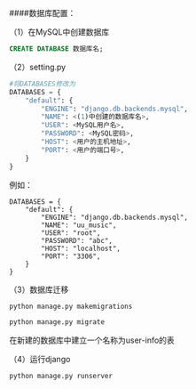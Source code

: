 ####数据库配置：

（1）在MySQL中创建数据库

```sql
CREATE DATABASE 数据库名;
```



（2）setting.py

```python
#将DATABASES修改为
DATABASES = {
    "default": {
        "ENGINE": "django.db.backends.mysql",
        "NAME": <(1)中创建的数据库名>,
        "USER": <MySQL用户名>,
        "PASSWORD": <MySQL密码>,
        "HOST": <用户的主机地址>,
        "PORT": <用户的端口号>,
    }
}
```

例如：

```
DATABASES = {
    "default": {
        "ENGINE": "django.db.backends.mysql",
        "NAME": "uu_music",
        "USER": "root",
        "PASSWORD": "abc",
        "HOST": "localhost",
        "PORT": "3306",
    }
}
```



（3）数据库迁移

```cmd
python manage.py makemigrations

python manage.py migrate
```

在新建的数据库中建立一个名称为user-info的表

（4）运行django

```cmd
python manage.py runserver
```

